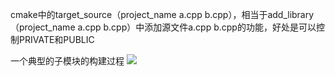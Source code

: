 cmake中的target_source（project_name a.cpp b.cpp），相当于add_library（project_name a.cpp b.cpp）中添加源文件a.cpp b.cpp的功能，好处是可以控制PRIVATE和PUBLIC

一个典型的子模块的构建过程
![](images/cmake中target_source_image_1.png)
